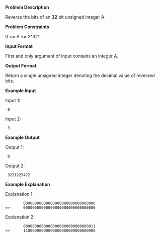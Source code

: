 **Problem Description**

Reverse the bits of an **32** bit unsigned integer A.

**Problem Constraints**

0 <= A <= 2^32^

**Input Format**

First and only argument of input contains an integer A.

**Output Format**

Return a single unsigned integer denoting the decimal value of reversed bits.

**Example Input**

Input 1:

```
 0
```

Input 2:

```
 3
```

**Example Output**

Output 1:

```
 0
```

Output 2:

```
 3221225472
```

**Example Explanation**

Explanation 1:

```
        00000000000000000000000000000000
=>      00000000000000000000000000000000
```

Explanation 2:

```
        00000000000000000000000000000011
=>      11000000000000000000000000000000
```
